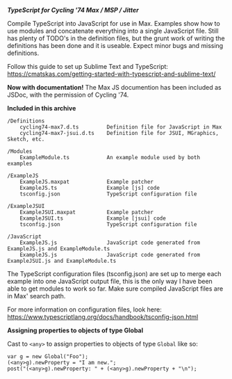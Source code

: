 ***TypeScript for Cycling '74 Max / MSP / Jitter***

Compile TypeScript into JavaScript for use in Max. Examples show how to use modules and concatenate everything into a single JavaScript file.
Still has plenty of TODO's in the definition files, but the grunt work of writing the definitions has been done and it is useable. Expect minor bugs and missing definitions.

Follow this guide to set up Sublime Text and TypeScript:
https://cmatskas.com/getting-started-with-typescript-and-sublime-text/


**Now with documentation!**
The Max JS documention has been included as JSDoc, with the permission of Cycling '74.


**Included in this archive**

    /Definitions
        cycling74-max7.d.ts         Definition file for JavaScript in Max
        cycling74-max7-jsui.d.ts    Definition file for JSUI, MGraphics, Sketch, etc.

    /Modules
        ExampleModule.ts            An example module used by both examples

    /ExampleJS
        ExampleJS.maxpat            Example patcher 
        ExampleJS.ts                Example [js] code
        tsconfig.json               TypeScript configuration file 

    /ExampleJSUI
        ExampleJSUI.maxpat          Example patcher
        ExampleJSUI.ts              Example [jsui] code
        tsconfig.json               TypeScript configuration file

    /JavaScript
        ExampleJS.js                JavaScript code generated from ExampleJS.js and ExampleModule.ts
        ExampleJS.js                JavaScript code generated from ExampleJSUI.js and ExampleModule.ts

The TypeScript configuration files (tsconfig.json) are set up to merge each example into one JavaScript output file, this is the only way I have been able to get modules to work so far. Make sure compiled JavaScript files are in Max' search path.

For more information on configuration files, look here:
https://www.typescriptlang.org/docs/handbook/tsconfig-json.html


**Assigning properties to objects of type Global**

Cast to ```<any>``` to assign properties to objects of type ```Global``` like so:
```
var g = new Global("Foo");
(<any>g).newProperty = "I am new.";
post("(<any>g).newProperty: " + (<any>g).newProperty + "\n");
```
